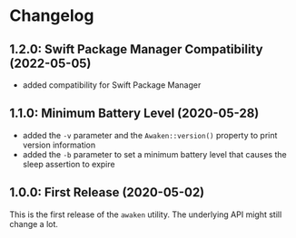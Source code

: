# Changelog

## 1.2.0: Swift Package Manager Compatibility (2022-05-05)
- added compatibility for Swift Package Manager

## 1.1.0: Minimum Battery Level (2020-05-28)
- added the `-v` parameter and the `Awaken::version()` property to print version information
- added the `-b` parameter to set a minimum battery level that causes the sleep assertion to expire

## 1.0.0: First Release (2020-05-02)
This is the first release of the `awaken` utility. The underlying API might still change a lot.
